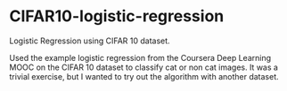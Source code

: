 # CIFAR10-logistic-regression
Logistic Regression using CIFAR 10 dataset.

Used the example logistic regression from the Coursera Deep Learning MOOC on the CIFAR 10 dataset to classify cat or non cat images. It was a trivial exercise, but I wanted to try out the algorithm with another dataset.
